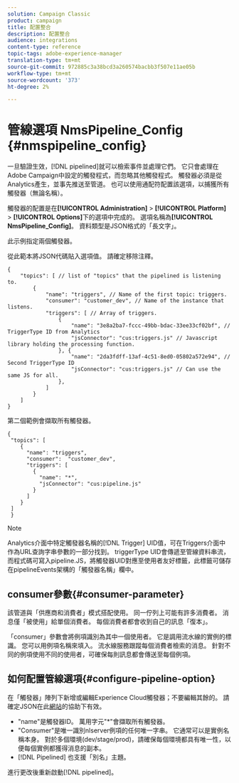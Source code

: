 ```yaml
---
solution: Campaign Classic
product: campaign
title: 配置整合
description: 配置整合
audience: integrations
content-type: reference
topic-tags: adobe-experience-manager
translation-type: tm+mt
source-git-commit: 972885c3a38bcd3a260574bacbb3f507e11ae05b
workflow-type: tm+mt
source-wordcount: '373'
ht-degree: 2%

---
```



# 管線選項 NmsPipeline_Config {#nmspipeline_config}

一旦驗證生效，[!DNL pipelined]就可以檢索事件並處理它們。 它只會處理在Adobe Campaign中設定的觸發程式，而忽略其他觸發程式。 觸發器必須是從Analytics產生，並事先推送至管道。
也可以使用通配符配置該選項，以捕獲所有觸發器（無論名稱）。

觸發器的配置是在&#x200B;**[!UICONTROL Administration]** > **[!UICONTROL Platform]** > **[!UICONTROL Options]**&#x200B;下的選項中完成的。 選項名稱為&#x200B;**[!UICONTROL NmsPipeline_Config]**。 資料類型是JSON格式的「長文字」。

此示例指定兩個觸發器。

從此範本將JSON代碼貼入選項值。 請確定移除注釋。

```
{
    "topics": [ // list of "topics" that the pipelined is listening to.
        {
            "name": "triggers", // Name of the first topic: triggers.
            "consumer": "customer_dev", // Name of the instance that listens. 
            "triggers": [ // Array of triggers. 
                {
                    "name": "3e8a2ba7-fccc-49bb-bdac-33ee33cf02bf", // TriggerType ID from Analytics 
                    "jsConnector": "cus:triggers.js" // Javascript library holding the processing function.
                }, {
                    "name": "2da3fdff-13af-4c51-8ed0-05802a572e94", // Second TriggerType ID 
                    "jsConnector": "cus:triggers.js" // Can use the same JS for all.
                },
            ]
        }
    ]
}
```

第二個範例會擷取所有觸發器。

```
{
 "topics": [
    {
      "name": "triggers",
      "consumer":  "customer_dev",
      "triggers": [
        {
          "name": "*",
          "jsConnector": "cus:pipeline.js"
        }
      ]
    }
 ]
 }
```

>[!NOTE]
>
>Analytics介面中特定觸發器名稱的[!DNL Trigger] UID值，可在Triggers介面中作為URL查詢字串參數的一部分找到。 triggerType UID會傳遞至管線資料串流，而程式碼可寫入pipeline.JS，將觸發器UID對應至使用者友好標籤，此標籤可儲存在pipelineEvents架構的「觸發器名稱」欄中。

## consumer參數{#consumer-parameter}

該管道與「供應商和消費者」模式搭配使用。 同一佇列上可能有許多消費者。 消息僅「被使用」給單個消費者。 每個消費者都會收到自己的訊息「復本」。

「consumer」參數會將例項識別為其中一個使用者。 它是調用流水線的實例的標識。 您可以用例項名稱來填入。 流水線服務跟蹤每個消費者檢索的消息。 針對不同的例項使用不同的使用者，可確保每則訊息都會傳送至每個例項。

## 如何配置管線選項{#configure-pipeline-option}

在「觸發器」陣列下新增或編輯Experience Cloud觸發器；不要編輯其餘的。
請確定JSON在此[網站](http://jsonlint.com/)的協助下有效。

* &quot;name&quot;是觸發器ID。 萬用字元&quot;*&quot;會擷取所有觸發器。
* &quot;Consumer&quot;是唯一識別nlserver例項的任何唯一字串。 它通常可以是實例名稱本身。 對於多個環境(dev/stage/prod)，請確保每個環境都具有唯一性，以便每個實例都獲得消息的副本。
* [!DNL Pipelined] 也支援「別名」主題。

進行更改後重新啟動[!DNL pipelined]。
